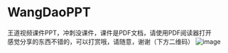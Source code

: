 # WangDaoPPT
王道视频课件PPT，冲刺没课件，课件是PDF文档，请使用PDF阅读器打开  
感觉分享的东西不错的，可以打赏哦，请随意，谢谢（下方二维码）
![image](https://github.com/Alennnn/WangDaoPPT/blob/master/QR.jpg)
